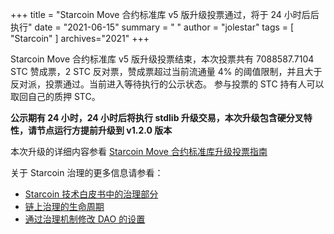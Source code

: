 +++
title = "Starcoin Move 合约标准库 v5 版升级投票通过，将于 24 小时后后执行"
date = "2021-06-15"
summary = " "
author = "jolestar"
tags = [
    "Starcoin"
]
archives="2021"
+++

Starcoin Move 合约标准库 v5 版升级投票结束，本次投票共有 7088587.7104 STC 赞成票，2 STC 反对票，赞成票超过当前流通量 4% 的阈值限制，并且大于反对派，投票通过。当前进入等待执行的公示状态。
参与投票的 STC 持有人可以取回自己的质押 STC。

**公示期有 24 小时，24 小时后将执行 stdlib 升级交易，本次升级包含硬分叉特性，请节点运行方提前升级到 v1.2.0 版本**

本次升级的详细内容参看 [Starcoin Move 合约标准库升级投票指南](https://github.com/starcoinorg/starcoin/discussions/2578) 


关于 Starcoin 治理的更多信息请参看：

* [Starcoin 技术白皮书中的治理部分](https://developer.starcoin.org/zh/sips/sip-2/)
* [链上治理的生命周期](https://developer.starcoin.org/zh/key_concepts/dao_governance/)
* [通过治理机制修改 DAO 的设置](https://developer.starcoin.org/zh/cli/modify_dao_config/)